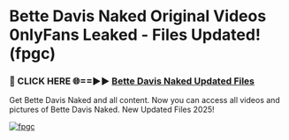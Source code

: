 # Bette Davis Naked Original Videos 0nlyFans Leaked - Files Updated! (fpgc)

<h3>🔴 CLICK HERE 🌐==►► <a href="https://tinyurl.com/yckcrads" rel="nofollow">Bette Davis Naked Updated Files</a></h3>

Get Bette Davis Naked and all content. Now you can access all videos and pictures of Bette Davis Naked. New Updated Files 2025!

[![fpgc](https://i.imgur.com/hpKpOFt.gif)](https://tinyurl.com/yckcrads)
